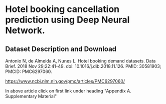 # Hotel booking cancellation prediction using Deep Neural Network. 

## Dataset Description and Download

Antonio N, de Almeida A, Nunes L. Hotel booking demand datasets. Data Brief. 2018 Nov 29;22:41-49. doi: 10.1016/j.dib.2018.11.126. PMID: 30581903; PMCID: PMC6297060.

https://www.ncbi.nlm.nih.gov/pmc/articles/PMC6297060/

In above article click on first link under heading "Appendix A. Supplementary Material"
